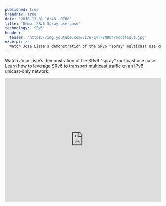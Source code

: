 ```yaml
---
published: true
breadnav: true
date: '2016-11-09 16:48 -0700'
title: 'Demo: SRv6 Spray use-case'
technology: 'SRv6'
header:
  teaser: 'https://img.youtube.com/vi/W-q4T-vN0Q4/mqdefault.jpg'
excerpt: >-
  Watch Jose Liste's demonstration of the SRv6 "spray" multicast use case. Learn how to leverage SRv6 to transport multicast traffic on an IPv6 unicast-only network.
---
```

Watch Jose Liste's demonstration of the SRv6 "spray" multicast use case. Learn how to leverage SRv6 to transport multicast traffic on an IPv6 unicast-only network.

<iframe width="100%" height="400px" src="https://www.youtube.com/embed/W-q4T-vN0Q4" frameborder="0" allowfullscreen></iframe>